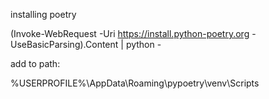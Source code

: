 
installing poetry

(Invoke-WebRequest -Uri https://install.python-poetry.org -UseBasicParsing).Content | python -

add to path:

%USERPROFILE%\AppData\Roaming\pypoetry\venv\Scripts